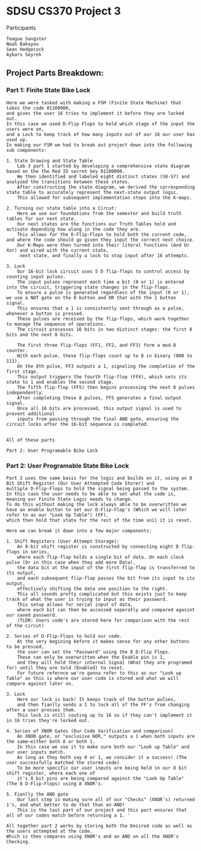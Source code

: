 # SDSU CS370 Project 3 

Participants 

    Teague Sangster
    Noah Bakayou
    Sean Hedgecock
    Aybars Seyrek 

## Project Parts Breakdown:
    
### Part 1: Finite State Bike Lock 

    Here we were tasked with making a FSM (Finite State Machine) that takes the code 01100000, 
    and gives the user 16 tries to implement it before they are locked out. 
    In this case we used D-Flip Flops to hold which stage of the input the users were on, 
    and a Lock to keep track of how many inputs out of our 16 our user has used up. 
    In making our FSM we had to break out project down into the following sub components:

    1. State Drawing and State Table 
        Lab 3 part 1 started by developing a comprehensive state diagram based on the the Red ID secret key 01100000. 
        We then identified and labeled eight distinct states (S0-S7) and analyzed the transitions between these states. 
        After constructing the state diagram, we derived the corresponding state table to accurately represent the next-state output logic. 
        This allowed for subsequent implementation steps into the K-maps.

    2. Turning our state table into a Circut:
        Here we use our foundations from the semester and build truth tables for our next state. 
        Our next states are the functions our Truth Tables hold and activate depending how along in the code they are. 
        This allows for the D-Flip-Flops to hold both the current code, and where the code should go given they input the correct next choice. 
        Our K-Maps were then turned into their literal functions (And Or Xor) and wired with the current state,
         next state, and finally a lock to stop input after 16 attempts.

    3. Lock 
        Our 16-bit lock circuit uses 5 D flip-flops to control access by counting input pulses. 
        The input pulses represent each time a bit (0 or 1) is entered into the circuit, triggering state changes in the flip-flops. 
        To ensure a pulse is generated regardless of the input (0 or 1), we use a NOT gate on the 0 button and OR that with the 1 button signal. 
        This ensures that a 1 is consistently sent through as a pulse, whenever a button is pressed. 
        These pulses are received by the flip-flops, which work together to manage the sequence of operations. 
        The circuit processes 16 bits in two distinct stages: the first 8 bits and the next 8 bits.

        The first three flip-flops (FF1, FF2, and FF3) form a mod-8 counter. 
        With each pulse, these flip-flops count up to 8 in binary (000 to 111). 
        On the 8th pulse, FF3 outputs a 1, signaling the completion of the first stage. 
        This output triggers the fourth flip-flop (FF4), which sets its state to 1 and enables the second stage. 
        The fifth flip-flop (FF5) then begins processing the next 8 pulses independently. 
        After completing these 8 pulses, FF5 generates a final output signal. 
        Once all 16 bits are processed, this output signal is used to prevent additional 
        inputs from passing through the final AND gate, ensuring the circuit locks after the 16-bit sequence is completed.
    

    All of these parts 

    Part 2: User Programable Bike Lock 

### Part 2: User Programable State Bike Lock 

    Part 2 uses the same basis for the logic and builds on it, using an 8 Bit Shift Register (Our User Attempted Code Storer) and 
    multiple D-Flip-Flops to hold the signal being passed to the system. 
    In this case the user needs to be able to set what the code is, meaning our Finite State Logic needs to change. 
    To do this without making the lock always able to be overwritten we have an enable button to set our D-Flip-Flop's (Which we will later refer to as our "Look Up Table") (FF),
    which then hold that state for the rest of the time unil it is reset. 
    
    Here we can break it down into a few major components:

    1. Shift Registers (User Attempt Storage):
        An 8-bit shift register is constructed by connecting eight D flip-flops in series, 
        where each flip-flop holds a single bit of data. On each clock pulse (Or in this case when they add more Data), 
        the data bit at the input of the first flip-flop is transferred to its output,
        and each subsequent flip-flop passes the bit from its input to its output, 
        effectively shifting the data one position to the right.
        This all sounds pretty complicated but this exists just to keep track of what the user is trying to input as their password.    
        This setup allows for serial input of data,
        where each bit can then be accessed seperatly and compared agasint our saved password. 
        (TLDR: Users code's are stored here for comparison with the rest of the circut)

    2. Series of D-Flip-Flops to hold our code. 
        At the very begining before it makes sense for any other buttons to be pressed,
        the user can set the "Password" using the 8 D-Flip Flops. 
        These can only be overwritten when the Enable pin is 1, 
        and they will hold their internal Signal (What they are programed for) until they are told (Enabled) to reset. 
        For future refernce we're gonna refer to this as our "Look up Table" as this is where our user code is stored and what we will compare against later on. 

    3. Lock 
        Here our lock is back! It keeps track of the button pulses, 
        and then fianlly sends a 1 to lock all of the FF's from changing after a user presses them.
        This lock is still couting up to 16 so if they can't implement it in 16 tries they're locked out. 
    
    4. Series of XNOR Gates (Our Code Varification and comparison)
        An XNOR gate, or "exclusive NOR," outputs a 1 when both inputs are the same—either both 0 or both 1.
        In this case we use it to make sure both our "Look up Table" and our user inputs match. 
        As long as they both say 0 or 1, we consider it a success! (The user successfully matched the stored code)
        To be more specific our user inputs are being held in our 8 bit shift register, where each one of
        it's 8 bit pins are being compared against the "Look Up Table" (The 8 D-Flip-Flops) using 8 XNOR's.

    5. Fianlly the AND gate
        Our last step is making sure all of our "Checks" (XNOR's) returned 1's, and what better to do that than an AND!
        This is the last part of our project and this part ensures that all of our codes match before returning a 1. '
    
    All together part 2 works by storing both the Desired code as well as the users attempted at the code. 
    Which is then compares using XNOR's and an AND on all the XNOR's Checking.

        

